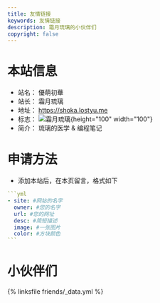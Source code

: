```yaml
---
title: 友情链接
keywords: 友情链接
description: 霜月琉璃的小伙伴们
copyright: false
---
```


# 本站信息

- 站名： 優萌初華
- 站长： 霜月琉璃
- 地址： https://shoka.lostyu.me
- 标志： ![霜月琉璃](https://cdn.jsdelivr.net/gh/amehime/shoka@latest/images/avatar.jpg){height="100" width="100"}
- 简介： 琉璃的医学 & 编程笔记

# 申请方法

- 添加本站后，在本页留言，格式如下

````yml
```yml
- site: #网站的名字
  owner: #您的名字
  url: #您的网址
  desc: #简短描述
  image: #一张图片
  color: #方块颜色
```
````

# 小伙伴们

{% linksfile friends/_data.yml %}
